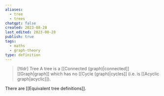 ```yaml
---
aliases:
  - tree
  - trees
chatgpt: false
created: 2023-08-28
last_edited: 2023-08-28
publish: true
tags:
  - maths
  - graph-theory
type: definition
---
```


> [!tldr] Tree
  A tree is a [[Connected (graph)|connected]] [[Graph|graph]] which has no [[Cycle (graph)|cycles]] (i.e. is [[Acyclic graph|acyclic]]).

There are [[Equivalent tree definitions]].
